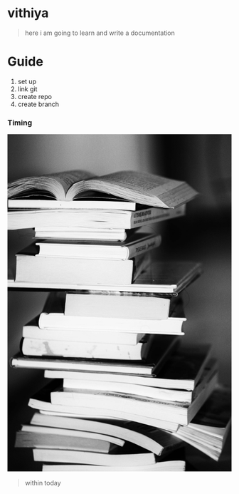 # vithiya

> here i am going to learn and write a documentation

# Guide

1. set up 
2. link git
3. create repo
4. create branch

### Timing

![Pexels Pixabay 433333 Jp](/images/pexels-pixabay-433333.jpg)

> within today